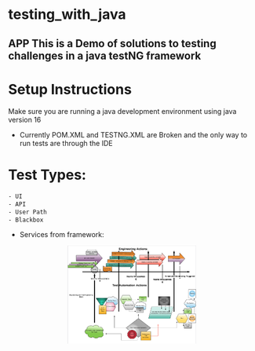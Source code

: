 # testing_with_java
## APP This is a Demo of solutions to testing challenges in a java testNG framework

# Setup Instructions
Make sure you are running a java development environment using java version 16

- Currently POM.XML and TESTNG.XML are Broken and the only way to run tests are through the IDE

# Test Types: 
	- UI
	- API
	- User Path
	- Blackbox


* Services from framework:
<p align="center">
  <img src="https://github.com/WardropMike/testing_with_java/blob/master/proj_docs/Framework_Pipeline_Services_II.png" height="200">
</p>